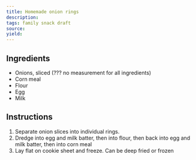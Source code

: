 ```yaml
---
title: Homemade onion rings
description: 
tags: family snack draft
source: 
yield: 
---
```

## Ingredients
- Onions, sliced (??? no measurement for all ingredients)
- Corn meal
- Flour
- Egg
- Milk

## Instructions
1. Separate onion slices into individual rings.
2. Dredge into egg and milk batter, then into flour, then back into egg and milk batter, then into corn meal
3. Lay flat on cookie sheet and freeze. Can be deep fried or frozen
